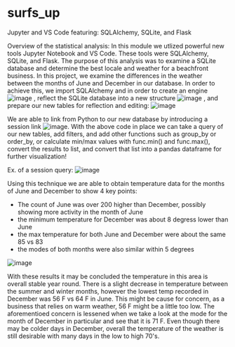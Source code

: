 # surfs_up
Jupyter and VS Code featuring: SQLAlchemy, SQLite, and Flask

Overview of the statistical analysis:
In this module we utlized powerful new tools Jupyter Notebook and VS Code. These tools were SQLAlchemy, SQLite, and Flask. The purpose of this analysis was to examine a SQLite database and determine the best locale and weather for a beachfront business. In this project, we examine the differences in the weather between the months of June and December in our database. In order to achieve this, we import SQLAlchemy and in order to create an engine ![image](https://user-images.githubusercontent.com/99628763/158084807-a4383fed-6d94-444e-bd1a-fc1220a1820c.png)
, reflect the SQLite database into a new structure ![image](https://user-images.githubusercontent.com/99628763/158084848-1f4a03d3-4d37-4fd5-adcb-1f20437846ca.png)
, and prepare our new tables for reflection and editing: 
![image](https://user-images.githubusercontent.com/99628763/158084898-c6cf8c8d-3138-4723-a95b-a2a226c348e3.png)

We are able to link from Python to our new database by introducing a session link ![image](https://user-images.githubusercontent.com/99628763/158084959-451a7087-349e-4f23-ad6b-1ac73030410b.png). With the above code in place we can take a query of our new tables, add filters, and add other functions such as group_by or order_by, or calculate min/max values with func.min() and func.max(), convert the results to list, and convert that list into a pandas dataframe for further visualization!

Ex. of a session query: ![image](https://user-images.githubusercontent.com/99628763/158085212-81edbbb3-4e7a-442c-9d09-cc792cefd1a1.png)

Using this technique we are able to obtain temperature data for the months of June and December to show 4 key points:
<ul>
  <li>The count of June was over 200 higher than December, possibly showing more activity in the month of June</li>
  <li>the minimum temperature for December was about 8 degress lower than June</li>
  <li>the max temperature for both June and December were about the same 85 vs 83</li>
  <li>the modes of both months were also similar within 5 degrees</li>
</ul>

![image](https://user-images.githubusercontent.com/99628763/158086003-dd3c192a-891d-4895-8819-539c56dd669e.png)

With these results it may be concluded the temperature in this area is overall stable year round. There is a slight decrease in temperature between the summer and winter months, however the lowest temp recorded in December was 56 F vs 64 F in June. This might be cause for concern, as a business that relies on warm weather, 56 F might be a little too low. The aforementioed concern is lessened when we take a look at the mode for the month of December in particular and see that it is 71 F. Even though there may be colder days in December, overall the temperature of the weather is still desirable with many days in the low to high 70's.

